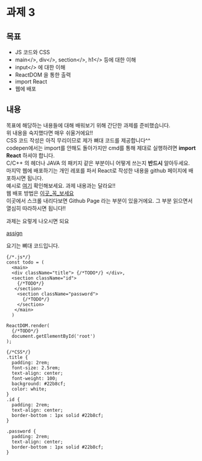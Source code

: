 # 과제 3
## 목표
- JS 코드와 CSS   
-  main</>, div</>, section</>, h1</> 등에 대한 이해  
- input</> 에 대한 이해  
- ReactDOM 을 통한 출력  
- import React
- 웹에 배포  

## 내용   
목표에 해당하는 내용들에 대해 배워보기 위해 간단한 과제를 준비했습니다.  
위 내용을 숙지했다면 매우 쉬울거에요!!   
CSS 코드 작성은 아직 무리이므로 제가 뼈대 코드를 제공합니다^^   
codepen에서는 import를 안해도 돌아가지만 cmd를 통해 제대로 실행하려면 **import React** 하셔야 합니다.    
C/C++ 의 헤더나 JAVA 의 패키지 같은 부분이니 어떻게 쓰는지 **반드시** 알아두세요.    
마지막 웹에 배포하기는 개인 레포를 파서 React로 작성한 내용을 github 페이지에 배포하시면 됩니다.    
예시로 [여기](https://creeper00.github.io/Upenl_newb) 확인해보세요. 과제 내용과는 달라요!!     
웹 배포 방법은 [이곳_꼭_보세요](https://facebook.github.io/create-react-app/docs/deployment)   
이곳에서 스크롤 내리다보면 Github Page 라는 부분이 있을거에요. 그 부분 읽으면서 열심히 따라하시면 됩니다!!     

과제는 요렇게 나오시면 되요   
      
   
   
[assign](./image_assignments/assign2.png)   
   

요기는 뼈대 코드입니다.   

```
{/*.js*/}
const todo = (
  <main>
  <div className="title"> {/*TODO*/} </div>,
  <section className="id">
    {/*TODO*/}
   </section>
    <section className="password">
      {/*TODO*/}
    </section>
   </main>
  )

ReactDOM.render(
  {/*TODO*/}
  document.getElementById('root')
);
```
      
      
```
{/*CSS*/}
.title {
  padding: 2rem;
  font-size: 2.5rem;
  text-align: center;
  font-weight: 100;
  background: #22b8cf;
  color: white;
}
.id {
  padding: 2rem;
  text-align: center;
  border-bottom : 1px solid #22b8cf;
}

.password {
  padding: 2rem;
  text-align: center;
  border-bottom : 1px solid #22b8cf;
}
```
